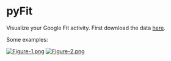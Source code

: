 # pyFit
Visualize your Google Fit activity. First download the data [here](https://support.google.com/accounts/answer/3024190?hl=en).

Some examples:

[![Figure-1.png](https://i.postimg.cc/mD63HfSh/Figure-1.png)](https://postimg.cc/5YLQhrTM)
[![Figure-2.png](https://i.postimg.cc/Xvjfyntc/Figure-2.png)](https://postimg.cc/pmShwMWp)
